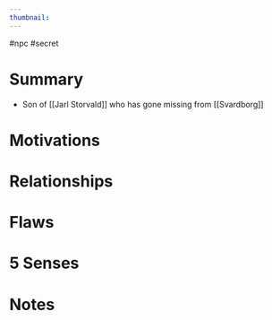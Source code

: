 ```yaml
---
thumbnail:
---
```


#npc #secret 

# Summary
- Son of [[Jarl Storvald]] who has gone missing from [[Svardborg]]

# Motivations
# Relationships
# Flaws
# 5 Senses
# Notes
